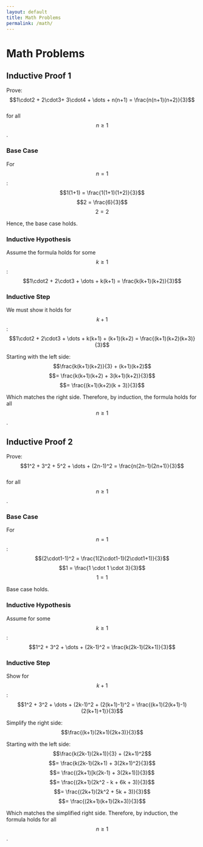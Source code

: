 ```yaml
---
layout: default
title: Math Problems
permalink: /math/
---
```


# Math Problems

## Inductive Proof 1

Prove:  
$$1\cdot2 + 2\cdot3+ 3\cdot4 + \dots + n(n+1) = \frac{n(n+1)(n+2)}{3}$$  
for all $$n \ge 1$$.

### Base Case

For $$n=1$$:
$$1(1+1) = \frac{1(1+1)(1+2)}{3}$$
$$2 = \frac{6}{3}$$
$$2 = 2$$

Hence, the base case holds.

### Inductive Hypothesis

Assume the formula holds for some $$k \ge 1$$:
$$1\cdot2 + 2\cdot3 + \dots + k(k+1) = \frac{k(k+1)(k+2)}{3}$$

### Inductive Step

We must show it holds for $$k+1$$:
$$1\cdot2 + 2\cdot3 + \dots + k(k+1) + (k+1)(k+2) = \frac{(k+1)(k+2)(k+3)}{3}$$

Starting with the left side:
$$\frac{k(k+1)(k+2)}{3} + (k+1)(k+2)$$
$$= \frac{k(k+1)(k+2) + 3(k+1)(k+2)}{3}$$
$$= \frac{(k+1)(k+2)(k + 3)}{3}$$

Which matches the right side. Therefore, by induction, the formula holds for all $$n \ge 1$$.

## Inductive Proof 2

Prove:
$$1^2 + 3^2 + 5^2 + \dots + (2n-1)^2 = \frac{n(2n-1)(2n+1)}{3}$$  
for all $$n \ge 1$$.

### Base Case

For $$n=1$$:
$$(2\cdot1-1)^2 = \frac{1(2\cdot1-1)(2\cdot1+1)}{3}$$
$$1 = \frac{1 \cdot 1 \cdot 3}{3}$$
$$1 = 1$$

Base case holds.

### Inductive Hypothesis

Assume for some $$k \ge 1$$:
$$1^2 + 3^2 + \dots + (2k-1)^2 = \frac{k(2k-1)(2k+1)}{3}$$

### Inductive Step

Show for $$k+1$$:
$$1^2 + 3^2 + \dots + (2k-1)^2 + (2(k+1)-1)^2 = \frac{(k+1)(2(k+1)-1)(2(k+1)+1)}{3}$$

Simplify the right side:
$$\frac{(k+1)(2k+1)(2k+3)}{3}$$

Starting with the left side:
$$\frac{k(2k-1)(2k+1)}{3} + (2k+1)^2$$
$$= \frac{k(2k-1)(2k+1) + 3(2k+1)^2}{3}$$
$$= \frac{(2k+1)[k(2k-1) + 3(2k+1)]}{3}$$
$$= \frac{(2k+1)(2k^2 - k + 6k + 3)}{3}$$
$$= \frac{(2k+1)(2k^2 + 5k + 3)}{3}$$
$$= \frac{(2k+1)(k+1)(2k+3)}{3}$$

Which matches the simplified right side. Therefore, by induction, the formula holds for all $$n \ge 1$$.
